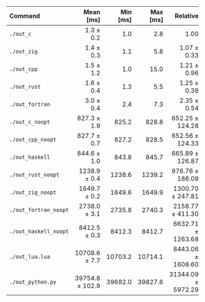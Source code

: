 | Command | Mean [ms] | Min [ms] | Max [ms] | Relative |
|:---|---:|---:|---:|---:|
| `./out_c` | 1.3 ± 0.2 | 1.0 | 2.8 | 1.00 |
| `./out_zig` | 1.4 ± 0.3 | 1.1 | 5.8 | 1.07 ± 0.33 |
| `./out_cpp` | 1.5 ± 1.2 | 1.0 | 15.0 | 1.21 ± 0.96 |
| `./out_rust` | 1.6 ± 0.4 | 1.3 | 5.5 | 1.25 ± 0.38 |
| `./out_fortran` | 3.0 ± 0.4 | 2.4 | 7.3 | 2.35 ± 0.54 |
| `./out_c_noopt` | 827.3 ± 1.9 | 825.2 | 828.8 | 652.25 ± 124.28 |
| `./out_cpp_noopt` | 827.7 ± 0.7 | 827.2 | 828.5 | 652.56 ± 124.33 |
| `./out_haskell` | 844.6 ± 1.0 | 843.8 | 845.7 | 665.89 ± 126.87 |
| `./out_rust_noopt` | 1238.9 ± 0.4 | 1238.6 | 1239.2 | 976.76 ± 186.09 |
| `./out_zig_noopt` | 1649.7 ± 0.2 | 1649.6 | 1649.9 | 1300.70 ± 247.81 |
| `./out_fortran_noopt` | 2738.0 ± 3.1 | 2735.8 | 2740.3 | 2158.77 ± 411.30 |
| `./out_haskell_noopt` | 8412.5 ± 0.3 | 8412.3 | 8412.7 | 6632.71 ± 1263.68 |
| `./out_lua.lua` | 10708.6 ± 7.7 | 10703.2 | 10714.1 | 8443.06 ± 1608.60 |
| `./out_python.py` | 39754.8 ± 102.9 | 39682.0 | 39827.6 | 31344.09 ± 5972.29 |

